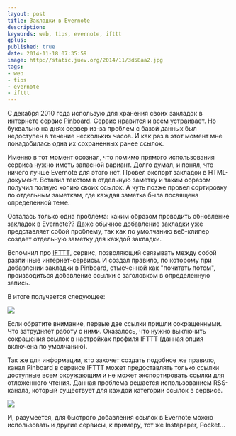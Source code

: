 ```yaml
---
layout: post
title: Закладки в Evernote
description:
keywords: web, tips, evernote, ifttt
gplus:
published: true
date: 2014-11-18 07:35:59
image: http://static.juev.org/2014/11/3d58aa2.jpg
tags:
- web
- tips
- evernote
- ifttt
---
```


С декабря 2010 года использую для хранения своих закладок в интернете сервис [Pinboard](https://pinboard.in). Сервис нравится и всем устраивает. Но буквально на днях сервер из-за проблем с базой данных был недоступен в течение нескольких часов. И как раз в этот момент мне понадобилась одна их сохраненных ранее ссылок.

Именно в тот момент осознал, что помимо прямого использования сервиса нужно иметь запасной вариант. Долго думал, и понял, что ничего лучше Evernote для этого нет. Провел экспорт закладок в HTML-документ. Вставил текстом в отдельную заметку и таким образом получил полную копию своих ссылок. А чуть позже провел сортировку по отдельным заметкам, где каждая заметка была посвящена определенной теме.

Осталась только одна проблема: каким образом проводить обновление закладок в Evernote?? Даже обычное добавление закладки уже представляет собой проблему, так как по умолчанию веб-клипер создает отдельную заметку для каждой закладки.

Вспомнил про [IFTTT](https://ifttt.com), сервис, позволяющий связывать между собой различные интернет-сервисы. И создал правило, по которому при добавлении закладки в Pinboard, отмеченной как "почитать потом", производиться добавление ссылки с заголовком в определенную запись.

В итоге получается следующее:

![](http://static.juev.org/2014/11/Evernote-Bookmarks.png)

Если обратите внимание, первые две ссылки пришли сокращенными. Что затрудняет работу с ними. Оказалось, что нужно выключить сокращения ссылок в настройках профиля IFTTT (данная опция включена по умолчанию).

Так же для информации, кто захочет создать подобное же правило, канал Pinboard в сервисе IFTTT может предоставлять только ссылки доступные всем окружающим и не может экспортировать ссылки для отложенного чтения. Данная проблема решается использованием RSS-канала, который существует для каждой категории ссылок в сервисе.

![](http://static.juev.org/2014/11/ifttt-1.jpg)

И, разумеется, для быстрого добавления ссылок в Evernote можно использовать и другие сервисы, к примеру, тот же Instapaper, Pocket…
